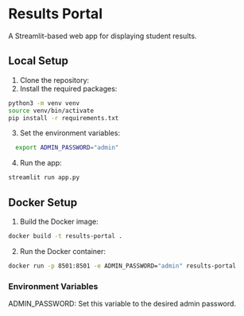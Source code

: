 # Results Portal
A Streamlit-based web app for displaying student results.

## Local Setup
1. Clone the repository:
2. Install the required packages:
```bash
python3 -m venv venv
source venv/bin/activate
pip install -r requirements.txt
````
3. Set the environment variables:
```bash
  export ADMIN_PASSWORD="admin"
```
4. Run the app:
```bash
streamlit run app.py
```

## Docker Setup
1. Build the Docker image:
```bash
docker build -t results-portal .
```
2. Run the Docker container:
```bash
docker run -p 8501:8501 -e ADMIN_PASSWORD="admin" results-portal
```

### Environment Variables
ADMIN_PASSWORD: Set this variable to the desired admin password.
